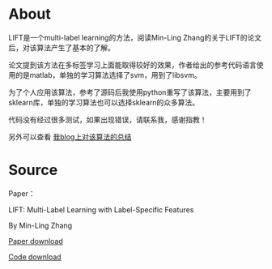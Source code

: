 # About
LIFT是一个multi-label learning的方法，阅读Min-Ling Zhang的关于LIFT的论文后，对该算法产生了基本的了解。

论文提到该方法在多标签学习上面能取得较好的效果，作者给出的参考代码语言使用的是matlab，单独的学习算法选择了svm，用到了libsvm。

为了个人应用该算法，参考了源码后我使用python重写了该算法，主要用到了sklearn库，单独的学习算法也可以选择sklearn的众多算法。

代码没有经过很多测试，如果出现错误，请联系我，感谢指教！

另外可以查看 [我blog上对该算法的总结](https://blog.csdn.net/timso1997/article/details/80920902)


# Source
Paper：

LIFT: Multi-Label Learning with Label-Specific Features

By Min-Ling Zhang

[Paper download](http://cse.seu.edu.cn/PersonalPage/zhangml/files/IJCAI'11.pdf)

[Code download](http://cse.seu.edu.cn/PersonalPage/zhangml/files/LIFT.rar)
